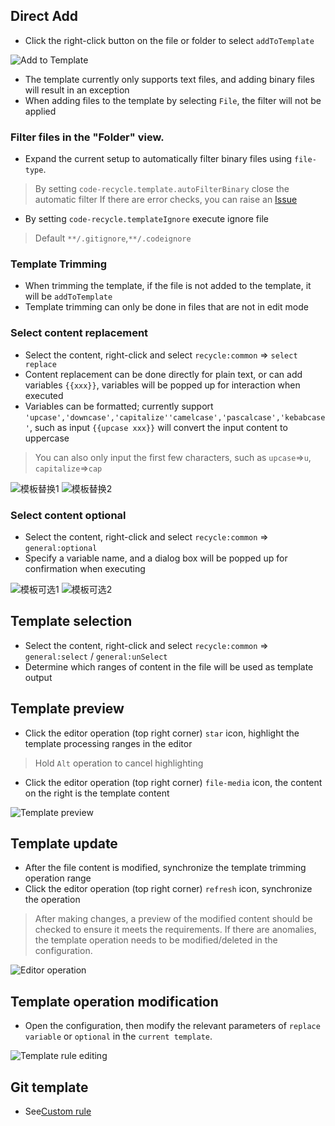 ## Direct Add

- Click the right-click button on the file or folder to select `addToTemplate`

![Add to Template](../../zh-Hans/image/添加到模板.jpg)

- The template currently only supports text files, and adding binary files will result in an exception
- When adding files to the template by selecting `File`, the filter will not be applied

### Filter files in the "Folder" view.
- Expand the current setup to automatically filter binary files using `file-type`.
> By setting `code-recycle.template.autoFilterBinary` close the automatic filter
> If there are error checks, you can raise an [Issue](https://github.com/wszgrcy/code-recycle/issues)
- By setting `code-recycle.templateIgnore` execute ignore file
> Default `**/.gitignore`,`**/.codeignore`

### Template Trimming
- When trimming the template, if the file is not added to the template, it will be `addToTemplate`
- Template trimming can only be done in files that are not in edit mode

### Select content replacement
- Select the content, right-click and select `recycle:common` => `select replace`
- Content replacement can be done directly for plain text, or can add variables `{{xxx}}`, variables will be popped up for interaction when executed
- Variables can be formatted; currently support `'upcase','downcase','capitalize''camelcase','pascalcase','kebabcase'`, such as input `{{upcase xxx}}` will convert the input content to uppercase
> You can also only input the first few characters, such as `upcase`=>`u`, `capitalize`=>`cap`

![模板替换1](../../zh-Hans/image/模板替换1.jpg)
![模板替换2](../../zh-Hans/image/模板替换2.jpg)

### Select content optional
- Select the content, right-click and select `recycle:common` => `general:optional`
- Specify a variable name, and a dialog box will be popped up for confirmation when executing

![模板可选1](../../zh-Hans/image/模板可选1.jpg)
![模板可选2](../../zh-Hans/image/模板可选2.jpg)

## Template selection
- Select the content, right-click and select `recycle:common` => `general:select` / `general:unSelect`
- Determine which ranges of content in the file will be used as template output

## Template preview
- Click the editor operation (top right corner) `star` icon, highlight the template processing ranges in the editor
> Hold `Alt` operation to cancel highlighting
- Click the editor operation (top right corner) `file-media` icon, the content on the right is the template content

![Template preview](../../zh-Hans/image/模板预览.png)

## Template update
- After the file content is modified, synchronize the template trimming operation range
- Click the editor operation (top right corner) `refresh` icon, synchronize the operation
> After making changes, a preview of the modified content should be checked to ensure it meets the requirements. If there are anomalies, the template operation needs to be modified/deleted in the configuration.

![Editor operation](../../zh-Hans/image/编辑器操作.png)

## Template operation modification
- Open the configuration, then modify the relevant parameters of `replace variable` or `optional` in the `current template`.

![Template rule editing](../../zh-Hans/image/模板规则编辑.png)

## Git template
- See[Custom rule](./custom-rule?id=git-template)